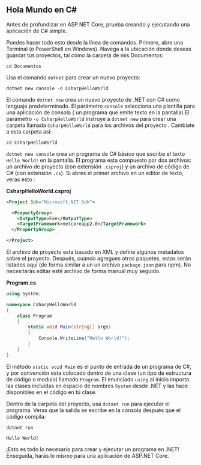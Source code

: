 ## Hola Mundo en C# #
Antes de profundizar en ASP.NET Core, prueba creando y ejecutando una aplicación de C# simple.

Puedes hacer todo esto desde la línea de comandos. Primero, abre una Terminal (o PowerShell en Windows). Navega a la ubicación donde deseas guardar tus proyectos, tal cómo la carpeta de mis Documentos:

```
cd Documentos
```

Usa el comando `dotnet` para crear un nuevo proyecto:

```
dotnet new console -o CsharpHelloWorld
```

El comando `dotnet new` crea un nuevo proyecto de .NET con C# como lenguaje predeterminado. El parámetro `console` selecciona una plantilla para una aplicación de consola ( un programa que emite texto en la pantalla).El parámetro `-o CsharpHelloWorld` instruye a `dotnet new` para crear una carpeta llamada `CsharpHelloWorld` para los archivos del proyecto . Cambiate a esta carpeta asi:

```
cd CsharpHelloWorld
```

`dotnet new console` crea un programa de C# básico que escribe el texto `Hello World!` en la pantalla. El programa esta compuesto por dos archivos: un archivo de proyecto (con extensión `.csproj`) y un archivo de código de C# (con extensión `.cs`). Si abres el primer archivo en un editor de texto, veras esto :

**CsharpHelloWorld.csproj**

```xml
<Project Sdk="Microsoft.NET.Sdk">

  <PropertyGroup>
    <OutputType>Exe</OutputType>
    <TargetFramework>netcoreapp2.0</TargetFramework>
  </PropertyGroup>

</Project>
```

El archivo de proyecto esta basado en XML y define algunos metadatos sobre el proyecto. Después, cuando agregues otros paquetes, estos serán listados aquí (de forma similar a un un archivo `package.json` para npm). No necesitarás editar esté archivo de forma manual muy seguido.

**Program.cs**

```csharp
using System;

namespace CsharpHelloWorld
{
    class Program
    {
        static void Main(string[] args)
        {
            Console.WriteLine("Hello World!");
        }
    }
}
```

El método `static void Main` es el punto de entrada de un programa de C#, y por convención esta colocado dentro de una clase (un tipo de estructura de código o modulo) llamado `Program`. El enunciado `using` al inicio importa las clases incluidas en espacio de nombres `System` desde .NET y las hace disponibles en el código en tú clase.

Dentro de la carpeta del proyecto, usa `dotnet run` para ejecutar el programa. Veras que la salida se escribe en la consola después que el código compila:

```text
dotnet run

Hello World!
```

¡Esto es todo lo necesario para crear y ejecutar un programa en .NET! Enseguida, harás lo mismo para una aplicación de ASP.NET Core.
